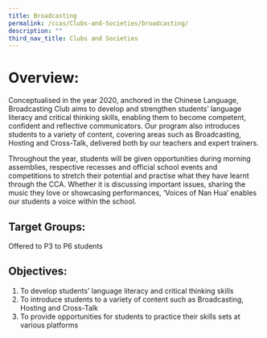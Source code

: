 ```yaml
---
title: Broadcasting
permalink: /ccas/Clubs-and-Societies/broadcasting/
description: ""
third_nav_title: Clubs and Societies
---
```

# Overview:
Conceptualised in the year 2020, anchored in the Chinese Language, Broadcasting Club aims to develop and strengthen students’ language literacy and critical thinking skills, enabling them to become competent, confident and reflective communicators. Our program also introduces students to a variety of content, covering areas such as Broadcasting, Hosting and Cross-Talk, delivered both by our teachers and expert trainers.

Throughout the year, students will be given opportunities during morning assemblies, respective recesses and official school events and competitions to stretch their potential and practise what they have learnt through the CCA. Whether it is discussing important issues, sharing the music they love or showcasing performances, ‘Voices of Nan Hua’ enables our students a voice within the school.

## Target Groups:

Offered to P3 to P6 students

## Objectives:

1. To develop students’ language literacy and critical thinking skills
2. To introduce students to a variety of content such as Broadcasting, Hosting and Cross-Talk
3. To provide opportunities for students to practice their skills sets at various platforms